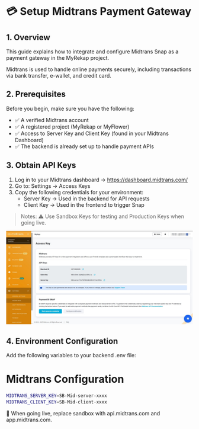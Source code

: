 # 💳 Setup Midtrans Payment Gateway

## 1. Overview

This guide explains how to integrate and configure Midtrans Snap as a payment gateway in the MyRekap project.

Midtrans is used to handle online payments securely, including transactions via bank transfer, e-wallet, and credit card.

## 2. Prerequisites

Before you begin, make sure you have the following:

-   ✅ A verified Midtrans account
-   ✅ A registered project (MyRekap or MyFlower)
-   ✅ Access to Server Key and Client Key (found in your Midtrans Dashboard)
-   ✅ The backend is already set up to handle payment APIs

## 3. Obtain API Keys

1. Log in to your Midtrans dashboard → https://dashboard.midtrans.com/
2. Go to: Settings → Access Keys
3. Copy the following credentials for your environment:
    - Server Key → Used in the backend for API requests
    - Client Key → Used in the frontend to trigger Snap

> Notes: ⚠️ Use Sandbox Keys for testing and Production Keys when going live.       

<a href="https://github.com/afifudin23/api-myrekap-myflower-v2/tree/main/docs/midtrans/access-key.jpeg" align="center"> <img src="https://raw.githubusercontent.com/afifudin23/api-myrekap-myflower-v2/main/docs/midtrans/access-key.jpeg" alt="Access Key"/> </a>

## 4. Environment Configuration

Add the following variables to your backend .env file:

# Midtrans Configuration

```bash
MIDTRANS_SERVER_KEY=SB-Mid-server-xxxx
MIDTRANS_CLIENT_KEY=SB-Mid-client-xxxx
```

🔁 When going live, replace sandbox with api.midtrans.com and app.midtrans.com.
